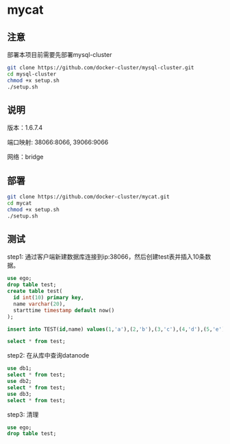 # mycat

## 注意

部署本项目前需要先部署mysql-cluster

``` bash
git clone https://github.com/docker-cluster/mysql-cluster.git
cd mysql-cluster
chmod +x setup.sh
./setup.sh
```

## 说明

版本：1.6.7.4

端口映射: 38066:8066, 39066:9066

网络：bridge

## 部署

``` bash
git clone https://github.com/docker-cluster/mycat.git
cd mycat
chmod +x setup.sh
./setup.sh
```

## 测试

step1: 通过客户端新建数据库连接到ip:38066，然后创建test表并插入10条数据。

``` sql
use ego;
drop table test;
create table test(
  id int(10) primary key,
  name varchar(20),
  starttime timestamp default now()
);

insert into TEST(id,name) values(1,'a'),(2,'b'),(3,'c'),(4,'d'),(5,'e'),(6,'f'),(7,'g'),(8,'h'),(9,'i'),(10,'j');

select * from test;

```

step2: 在从库中查询datanode

``` sql
use db1;
select * from test;
use db2;
select * from test;
use db3;
select * from test;
```

step3: 清理

``` sql
use ego;
drop table test;
```
